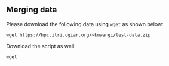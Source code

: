 ## Merging data

Please download the following data using `wget` as shown below:

```
wget https://hpc.ilri.cgiar.org/~kmwangi/test-data.zip
```

Download the script as well:

```
wget 
```
